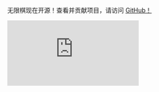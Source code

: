 无限棋现在开源！查看并贡献项目，请访问 [GitHub！](https://github.com/Infinite-Chess/infinitechess.org)

<iframe src="https://www.youtube.com/embed/fSUEKosgyt0?si=L-blqfVEpPBmQLMn" title="YouTube video player" frameborder="0" allow="accelerometer; autoplay; clipboard-write; encrypted-media; gyroscope; picture-in-picture; web-share" referrerpolicy="strict-origin-when-cross-origin" allowfullscreen=""></iframe>

